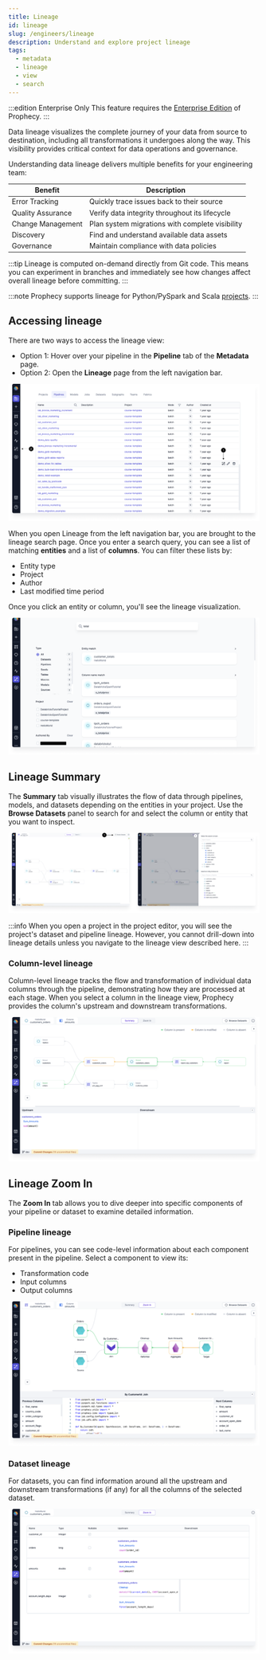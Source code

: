 ```yaml
---
title: Lineage
id: lineage
slug: /engineers/lineage
description: Understand and explore project lineage
tags:
  - metadata
  - lineage
  - view
  - search
---
```


:::edition Enterprise Only
This feature requires the [Enterprise Edition](/getting-started/editions/prophecy-editions) of Prophecy.
:::

Data lineage visualizes the complete journey of your data from source to destination, including all transformations it undergoes along the way. This visibility provides critical context for data operations and governance.

Understanding data lineage delivers multiple benefits for your engineering team:

| Benefit           | Description                                     |
| ----------------- | ----------------------------------------------- |
| Error Tracking    | Quickly trace issues back to their source       |
| Quality Assurance | Verify data integrity throughout its lifecycle  |
| Change Management | Plan system migrations with complete visibility |
| Discovery         | Find and understand available data assets       |
| Governance        | Maintain compliance with data policies          |

:::tip
Lineage is computed on-demand directly from Git code. This means you can experiment in branches and immediately see how changes affect overall lineage before committing.
:::

:::note
Prophecy supports lineage for Python/PySpark and Scala [projects](/projects).
:::

## Accessing lineage

There are two ways to access the lineage view:

- Option 1: Hover over your pipeline in the **Pipeline** tab of the **Metadata** page.
- Option 2: Open the **Lineage** page from the left navigation bar.

![How to Open Lineage](img/lineage-open-from-metadata.png)

When you open Lineage from the left navigation bar, you are brought to the lineage search page. Once you enter a search query, you can see a list of matching **entities** and a list of **columns**. You can filter these lists by:

- Entity type
- Project
- Author
- Last modified time period

Once you click an entity or column, you'll see the lineage visualization.

![Lineage Search](img/lineage-search-high-level-view.png)

## Lineage Summary

The **Summary** tab visually illustrates the flow of data through pipelines, models, and datasets depending on the entities in your project. Use the **Browse Datasets** panel to search for and select the column or entity that you want to inspect.

![Browse Datasets](img/lineage-browse-dataset.png)

:::info
When you open a project in the project editor, you will see the project's dataset and pipeline lineage. However, you cannot drill-down into lineage details unless you navigate to the lineage view described here.
:::

### Column-level lineage

Column-level lineage tracks the flow and transformation of individual data columns through the pipeline, demonstrating how they are processed at each stage. When you select a column in the lineage view, Prophecy provides the column's upstream and downstream transformations.

![Lineage View](img/lineage-column-level-view.png)

## Lineage Zoom In

The **Zoom In** tab allows you to dive deeper into specific components of your pipeline or dataset to examine detailed information.

### Pipeline lineage

For pipelines, you can see code-level information about each component present in the pipeline. Select a component to view its:

- Transformation code
- Input columns
- Output columns

![pipeline zoom-in](img/lineage-pipeline-zoom-in.png)

### Dataset lineage

For datasets, you can find information around all the upstream and downstream transformations (if any) for all the columns of the selected dataset.

![Dataset zoom-in](img/lineage-dataset-zoom-in.png)
